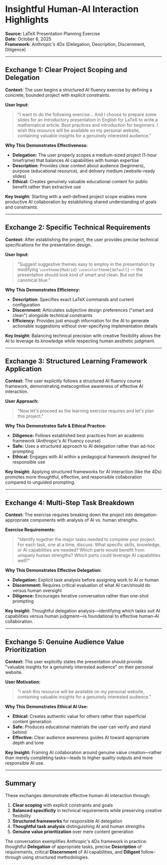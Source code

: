 # Insightful Human-AI Interaction Highlights

**Source:** LaTeX Presentation Planning Exercise  
**Date:** October 6, 2025  
**Framework:** Anthropic's 4Ds (Delegation, Description, Discernment, Diligence)

---

## Exchange 1: Clear Project Scoping and Delegation

**Context:** The user begins a structured AI fluency exercise by defining a concrete, bounded project with explicit constraints.

**User Input:**
> "I want to do the following exercise... And I choose to prepare some slides for an introductory presentation in English for LaTeX to write a mathematical article. Best practices and introduction for beginners. I wish this resource will be available on my personal website, containing valuable insights for a genuinely interested audience."

**Why This Demonstrates Effectiveness:**
- **Delegation:** The user properly scopes a medium-sized project (1-hour timeframe) that balances AI capabilities with human expertise
- **Description:** Provides clear context about audience (beginners), purpose (educational resource), and delivery medium (website-ready slides)
- **Ethical:** Creates genuinely valuable educational content for public benefit rather than extractive use

**Key Insight:** Starting with a well-defined project scope enables more productive AI collaboration by establishing shared understanding of goals and constraints.

---

## Exchange 2: Specific Technical Requirements

**Context:** After establishing the project, the user provides precise technical specifications for the presentation design.

**User Input:**
> "Suggest suggestive themes easy to employ in the presentation by modifying `\usetheme{Madrid}` `\usecolortheme{default}` — the presentation should look kind of smart and clean. But not the canonical blue."

**Why This Demonstrates Efficiency:**
- **Description:** Specifies exact LaTeX commands and current configuration
- **Discernment:** Articulates subjective design preferences ("smart and clean") alongside technical constraints
- **Efficiency:** Provides just enough information for the AI to generate actionable suggestions without over-specifying implementation details

**Key Insight:** Balancing technical precision with creative flexibility allows the AI to leverage its knowledge while respecting human aesthetic judgment.

---

## Exchange 3: Structured Learning Framework Application

**Context:** The user explicitly follows a structured AI fluency course framework, demonstrating metacognitive awareness of effective AI interaction.

**User Approach:**
> "Now let's proceed as the learning exercise requires and let's plan this project."

**Why This Demonstrates Safe & Ethical Practice:**
- **Diligence:** Follows established best practices from an academic framework (Anthropic's AI Fluency course)
- **Safe:** Uses a structured approach to AI delegation rather than ad-hoc prompting
- **Ethical:** Engages with AI within a pedagogical framework designed for responsible use

**Key Insight:** Applying structured frameworks for AI interaction (like the 4Ds) promotes more thoughtful, effective, and responsible collaboration compared to unguided prompting.

---

## Exchange 4: Multi-Step Task Breakdown

**Context:** The exercise requires breaking down the project into delegation-appropriate components with analysis of AI vs. human strengths.

**Exercise Requirements:**
> "Identify together the major tasks needed to complete your project. For each task, one at a time, discuss: What specific skills, knowledge, or AI capabilities are needed? Which parts would benefit from uniquely human strengths? Which parts could leverage AI capabilities well?"

**Why This Demonstrates Effective Delegation:**
- **Delegation:** Explicit task analysis before assigning work to AI or human
- **Discernment:** Requires critical evaluation of what AI can/should do versus human oversight
- **Diligence:** Encourages iterative conversation rather than one-shot prompting

**Key Insight:** Thoughtful delegation analysis—identifying which tasks suit AI capabilities versus human judgment—is foundational to effective human-AI collaboration.

---

## Exchange 5: Genuine Audience Value Prioritization

**Context:** The user explicitly states the presentation should provide "valuable insights for a genuinely interested audience" on their personal website.

**User Motivation:**
> "I wish this resource will be available on my personal website, containing valuable insights for a genuinely interested audience."

**Why This Demonstrates Ethical AI Use:**
- **Ethical:** Creates authentic value for others rather than superficial content generation
- **Safe:** Produces educational materials the user can verify and stand behind
- **Effective:** Clear audience awareness guides AI toward appropriate depth and tone

**Key Insight:** Framing AI collaboration around genuine value creation—rather than merely completing tasks—leads to higher quality outputs and more responsible AI use.

---

## Summary

These exchanges demonstrate effective human-AI interaction through:

1. **Clear scoping** with explicit constraints and goals
2. **Balanced specificity** in technical requirements while preserving creative flexibility
3. **Structured frameworks** for responsible AI delegation
4. **Thoughtful task analysis** distinguishing AI and human strengths
5. **Genuine value prioritization** over mere content generation

The conversation exemplifies Anthropic's 4Ds framework in practice: thoughtful **Delegation** of appropriate tasks, precise **Description** of requirements, critical **Discernment** of AI capabilities, and **Diligent** follow-through using structured methodologies.

